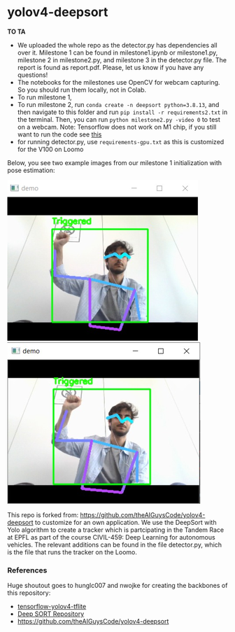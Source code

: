 # yolov4-deepsort

__TO TA__

- We uploaded the whole repo as the detector.py has dependencies all over it. Milestone 1 can be found in milestone1.ipynb or milestone1.py, milestone 2 in milestone2.py, and milestone 3 in the detector.py file. The report is found as report.pdf. Please, let us know if you have any questions!
- The notebooks for the milestones use OpenCV for webcam capturing. So you should run them locally, not in Colab.
- To run milestone 1, 
- To run milestone 2, run `conda create -n deepsort python=3.8.13`, and then navigate to this folder and run `pip install -r requirements2.txt` in the terminal. Then, you can run `python milestone2.py -video 0` to test on a webcam. Note: Tensorflow does not work on M1 chip, if you still want to run the code see [this](https://stackoverflow.com/questions/65383338/zsh-illegal-hardware-instruction-python-when-installing-tensorflow-on-macbook.)
- for running detector.py, use `requirements-gpu.txt` as this is customized for the V100 on Loomo

Below, you see two example images from our milestone 1 initialization with pose estimation:

![Alt text](/images/1.jpg?raw=true "Title")
![Alt text](/images/2.jpg?raw=true "Title")


This repo is forked from: https://github.com/theAIGuysCode/yolov4-deepsort to customize for an own application. We use the DeepSort with Yolo algorithm to create a tracker which is partcipating in the Tandem Race at EPFL as part of the course CIVIL-459: Deep Learning for autonomous vehicles. The relevant additions can be found in the file detector.py, which is the file that runs the tracker on the Loomo. 

### References  

   Huge shoutout goes to hunglc007 and nwojke for creating the backbones of this repository:
  * [tensorflow-yolov4-tflite](https://github.com/hunglc007/tensorflow-yolov4-tflite)
  * [Deep SORT Repository](https://github.com/nwojke/deep_sort)
  * https://github.com/theAIGuysCode/yolov4-deepsort
